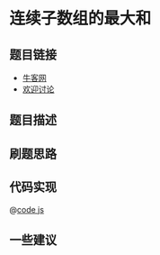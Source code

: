 # 连续子数组的最大和


## 题目链接

- [牛客网]()
- [欢迎讨论]()

## 题目描述


## 刷题思路

## 代码实现

@[code js](@code/algorithm/剑指/动态规划/findGreatestSumOfSubArray.js)


## 一些建议
